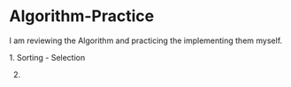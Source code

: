# Algorithm-Practice

I am reviewing the Algorithm and practicing the implementing them myself.

<My Plan>
1. Sorting
  - Selection
  
2. 
